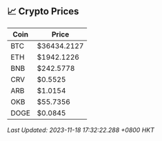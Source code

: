 ## 📈 Crypto Prices

| Coin | Price |
| ---- | ----- |
| BTC | $36434.2127 |
| ETH | $1942.1226 |
| BNB | $242.5778 |
| CRV | $0.5525 |
| ARB | $1.0154 |
| OKB | $55.7356 |
| DOGE | $0.0845 |

_Last Updated: 2023-11-18 17:32:22.288 +0800 HKT_